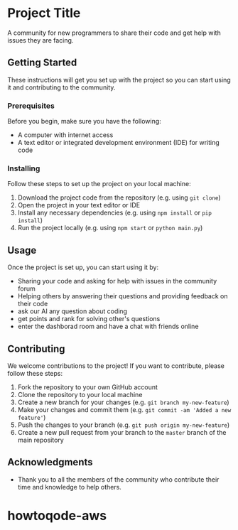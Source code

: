 # Project Title

A community for new programmers to share their code and get help with issues they are facing.

## Getting Started

These instructions will get you set up with the project so you can start using it and contributing to the community.

### Prerequisites

Before you begin, make sure you have the following:

- A computer with internet access
- A text editor or integrated development environment (IDE) for writing code

### Installing

Follow these steps to set up the project on your local machine:

1. Download the project code from the repository (e.g. using `git clone`)
2. Open the project in your text editor or IDE
3. Install any necessary dependencies (e.g. using `npm install` or `pip install`)
4. Run the project locally (e.g. using `npm start` or `python main.py`)

## Usage

Once the project is set up, you can start using it by:

- Sharing your code and asking for help with issues in the community forum
- Helping others by answering their questions and providing feedback on their code
- ask our AI any question about coding
- get points and rank for solving other's questions
- enter the dashborad room and have a chat with friends online

## Contributing

We welcome contributions to the project! If you want to contribute, please follow these steps:

1. Fork the repository to your own GitHub account
2. Clone the repository to your local machine
3. Create a new branch for your changes (e.g. `git branch my-new-feature`)
4. Make your changes and commit them (e.g. `git commit -am 'Added a new feature'`)
5. Push the changes to your branch (e.g. `git push origin my-new-feature`)
6. Create a new pull request from your branch to the `master` branch of the main repository


## Acknowledgments

* Thank you to all the members of the community who contribute their time and knowledge to help others.
# howtoqode-aws
